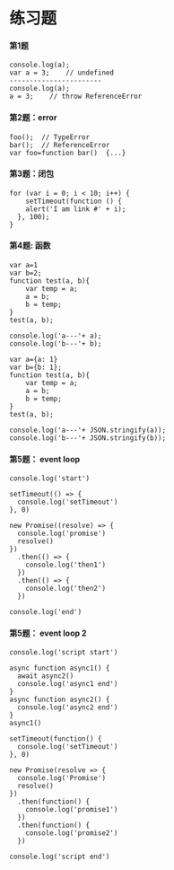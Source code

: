 # 练习题

#### 第1题
 
    console.log(a);
    var a = 3;    // undefined
    -----------------------
    console.log(a);
    a = 3;    // throw ReferenceError

#### 第2题：error

    foo();	// TypeError
    bar();	// ReferenceError
    var foo=function bar()	{...}

#### 第3题：闭包

    for (var i = 0; i < 10; i++) {  
        setTimeout(function () {
        alert('I am link #' + i);
      }, 100);
    }

#### 第4题: 函数

```
var a=1
var b=2; 
function test(a, b){
    var temp = a; 
    a = b; 
    b = temp; 
} 
test(a, b); 

console.log('a---'+ a);
console.log('b---'+ b);
```

```
var a={a: 1}
var b={b: 1}; 
function test(a, b){
    var temp = a; 
    a = b; 
    b = temp; 
} 
test(a, b); 

console.log('a---'+ JSON.stringify(a));
console.log('b---'+ JSON.stringify(b));
```
#### 第5题： event loop

```
console.log('start')

setTimeout(() => {
  console.log('setTimeout')
}, 0)

new Promise((resolve) => {
  console.log('promise')
  resolve()
})
  .then(() => {
    console.log('then1')
  })
  .then(() => {
    console.log('then2')
  })

console.log('end')
```

#### 第5题： event loop 2

```
console.log('script start')

async function async1() {
  await async2()
  console.log('async1 end')
}
async function async2() {
  console.log('async2 end')
}
async1()

setTimeout(function() {
  console.log('setTimeout')
}, 0)

new Promise(resolve => {
  console.log('Promise')
  resolve()
})
  .then(function() {
    console.log('promise1')
  })
  .then(function() {
    console.log('promise2')
  })

console.log('script end')
```